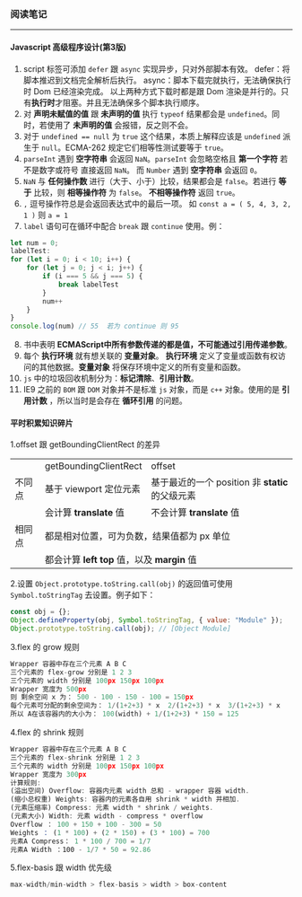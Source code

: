 ### 阅读笔记
---
#### Javascript 高级程序设计(第3版)

1. script 标签可添加 `defer` 跟 `async` 实现异步，只对外部脚本有效。
    defer：将脚本推迟到文档完全解析后执行。
    async：脚本下载完就执行，无法确保执行时 Dom 已经渲染完成。
    以上两种方式下载时都是跟 Dom 渲染是并行的。只有**执行时**才阻塞。并且无法确保多个脚本执行顺序。
2.  对 **声明未赋值的值** 跟 **未声明的值** 执行 `typeof` 结果都会是 `undefined`。同时，若使用了 **未声明的值** 会报错，反之则不会。
3. 对于 `undefined == null` 为 `true` 这个结果，本质上解释应该是 `undefined` 派生于 `null`。ECMA-262 规定它们相等性测试要等于 `true`。
4. `parseInt` 遇到 **空字符串** 会返回 `NaN`。`parseInt` 会忽略空格且 **第一个字符** 若不是数字或符号 直接返回 `NaN`。 而 `Number` 遇到 **空字符串** 会返回 `0`。
5. `NaN` 与 **任何操作数** 进行（大于、小于）比较，结果都会是 `false`。若进行 **等于** 比较，则 **相等操作符** 为 `false`。 **不相等操作符** 返回 `true`。
6. `,` 逗号操作符总是会返回表达式中的最后一项。
   如 `const a = ( 5, 4, 3, 2, 1 )` 则 `a = 1`
7. `label` 语句可在循环中配合 `break` 跟 `continue` 使用。例：
   
```js
let num = 0;
labelTest:
for (let i = 0; i < 10; i++) {
    for (let j = 0; j < i; j++) {
        if (i === 5 && j === 5) {
            break labelTest
        }
        num++
    }
}
console.log(num) // 55  若为 continue 则 95
```
8. 书中表明 **ECMAScript中所有参数传递的都是值，不可能通过引用传递参数**。
9. 每个 **执行环境** 就有想关联的 **变量对象**。 **执行环境** 定义了变量或函数有权访问的其他数据。**变量对象** 将保存环境中定义的所有变量和函数。
10. `js` 中的垃圾回收机制分为：**标记清除**、**引用计数**。
11. IE9 之前的 `BOM` 跟 `DOM` 对象并不是标准 `js` 对象，而是 `c++` 对象。使用的是 **引用计数** ，所以当时是会存在 **循环引用** 的问题。

#### 平时积累知识碎片

1.offset 跟 getBoundingClientRect 的差异
   
<table>
    <tr>
        <td></td>
        <td>getBoundingClientRect</td>
        <td>offset</td>
    </td>
    <tr>
        <td>不同点</td>
        <td>基于 viewport 定位元素</td>
        <td>基于最近的一个 position 非 <b>static</b> 的父级元素</td>
    </td>
    <tr>
        <td></td>
        <td>会计算 <b>translate</b> 值</td>
        <td>不会计算 <b>translate</b> 值</td>
    </td>
    <tr>
        <td>相同点</td>
        <td colspan="2">都是相对位置，可为负数，结果值都为 px 单位</td>
    </td>
    <tr>
        <td></td>
        <td colspan="2">都会计算 <b>left</b> <b>top</b> 值，以及 <b>margin</b> 值</td>
    </td>
</table>

2.设置 `Object.prototype.toString.call(obj)` 的返回值可使用 `Symbol.toStringTag` 去设置。例子如下：

```js
const obj = {};
Object.defineProperty(obj, Symbol.toStringTag, { value: "Module" }); 
Object.prototype.toString.call(obj); // [Object Module]
```

3.flex 的 grow 规则

```js
Wrapper 容器中存在三个元素 A B C
三个元素的 flex-grow 分别是 1 2 3 
三个元素的 width 分别是 100px 150px 100px
Wrapper 宽度为 500px
则 剩余空间 x 为： 500 - 100 - 150 - 100 = 150px
每个元素可分配的剩余空间为： 1/(1+2+3) * x  2/(1+2+3) * x  3/(1+2+3) * x
所以 A在该容器内的大小为： 100(width) + 1/(1+2+3) * 150 = 125
```

4.flex 的 shrink 规则

```js
Wrapper 容器中存在三个元素 A B C
三个元素的 flex-shrink 分别是 1 2 3 
三个元素的 width 分别是 100px 150px 100px
Wrapper 宽度为 300px
计算规则:
(溢出空间) Overflow: 容器内元素 width 总和 - wrapper 容器 width.
(缩小总权重) Weights: 容器内的元素各自用 shrink * width 并相加.
(元素压缩率) Compress: 元素 width * shrink / weights.
(元素大小) Width: 元素 width - compress * overflow
Overflow ： 100 + 150 + 100 - 300 = 50
Weights ： (1 * 100) + (2 * 150) + (3 * 100) = 700
元素A Compress： 1 * 100 / 700 = 1/7
元素A Width ：100 - 1/7 * 50 = 92.86
```

5.flex-basis 跟 width 优先级

```js
max-width/min-width > flex-basis > width > box-content
```
